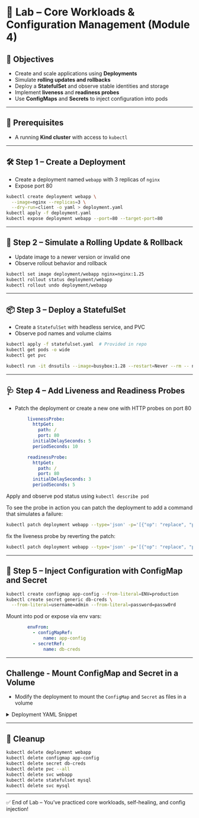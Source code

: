 # 🧪 Lab – Core Workloads & Configuration Management (Module 4)

## 🎯 Objectives

- Create and scale applications using **Deployments**
- Simulate **rolling updates and rollbacks**
- Deploy a **StatefulSet** and observe stable identities and storage
- Implement **liveness** and **readiness probes**
- Use **ConfigMaps** and **Secrets** to inject configuration into pods

---

## 🔧 Prerequisites

- A running **Kind cluster** with access to `kubectl`

---

## 🛠️ Step 1 – Create a Deployment

- Create a deployment named `webapp` with 3 replicas of `nginx`
- Expose port 80

```bash
kubectl create deployment webapp \
  --image=nginx --replicas=3 \
  --dry-run=client -o yaml > deployment.yaml
kubectl apply -f deployment.yaml
kubectl expose deployment webapp --port=80 --target-port=80
```

---

## 🔁 Step 2 – Simulate a Rolling Update & Rollback

- Update image to a newer version or invalid one
- Observe rollout behavior and rollback

```bash
kubectl set image deployment/webapp nginx=nginx:1.25
kubectl rollout status deployment/webapp
kubectl rollout undo deployment/webapp
```

---

## 📦 Step 3 – Deploy a StatefulSet

- Create a `StatefulSet` with headless service, and PVC
- Observe pod names and volume claims

```bash
kubectl apply -f statefulset.yaml  # Provided in repo
kubectl get pods -o wide
kubectl get pvc

kubectl run -it dnsutils --image=busybox:1.28 --restart=Never --rm -- nslookup webapp
```

---

## 🩺 Step 4 – Add Liveness and Readiness Probes

- Patch the deployment or create a new one with HTTP probes on port 80

```yaml
        livenessProbe:
          httpGet:
            path: /
            port: 80
          initialDelaySeconds: 5
          periodSeconds: 10

        readinessProbe:
          httpGet:
            path: /
            port: 80
          initialDelaySeconds: 3
          periodSeconds: 5
```

Apply and observe pod status using `kubectl describe pod`


To see the probe in action you can patch the deployment to add a command that simulates a failure:

```bash
kubectl patch deployment webapp --type='json' -p='[{"op": "replace", "path": "/spec/template/spec/containers/0/livenessProbe/httpGet/path", "value": "/invalid"}]'
```

fix the liveness probe by reverting the patch:

```bash
kubectl patch deployment webapp --type='json' -p='[{"op": "replace", "path": "/spec/template/spec/containers/0/livenessProbe/httpGet/path", "value": "/"}]'
```

---

## 🔐 Step 5 – Inject Configuration with ConfigMap and Secret

```bash
kubectl create configmap app-config --from-literal=ENV=production
kubectl create secret generic db-creds \
  --from-literal=username=admin --from-literal=password=passw0rd
```

Mount into pod or expose via env vars:
```yaml
        envFrom:
          - configMapRef:
              name: app-config
          - secretRef:
              name: db-creds
```

---

## Challenge - Mount ConfigMap and Secret in a Volume

- Modify the deployment to mount the `ConfigMap` and `Secret` as files in a volume

<details >
<summary>Deployment YAML Snippet</summary>

```yaml
        volumeMounts:
          - name: config-volume
            mountPath: /etc/config
          - name: secret-volume
            mountPath: /etc/secret

      volumes:
        - name: config-volume
          configMap:
            name: app-config
        - name: secret-volume
          secret:
            secretName: db-creds
```

</details>


---

## 🧼 Cleanup

```bash
kubectl delete deployment webapp
kubectl delete configmap app-config
kubectl delete secret db-creds
kubectl delete pvc --all
kubectl delete svc webapp
kubectl delete statefulset mysql
kubectl delete svc mysql
```

---

✅ End of Lab – You’ve practiced core workloads, self-healing, and config injection!
